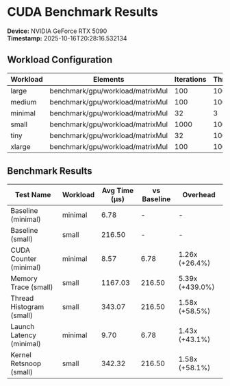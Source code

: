 
# CUDA Benchmark Results

**Device:** NVIDIA GeForce RTX 5090  
**Timestamp:** 2025-10-16T20:28:16.532134  

## Workload Configuration

| Workload | Elements | Iterations | Threads | Blocks |
|----------|----------|------------|---------|--------|
| large | benchmark/gpu/workload/matrixMul | 100 | 100 | 512 |
| medium | benchmark/gpu/workload/matrixMul | 100 | 100 | 256 |
| minimal | benchmark/gpu/workload/matrixMul | 32 | 3 | 32 |
| small | benchmark/gpu/workload/matrixMul | 1000 | 100 | 256 |
| tiny | benchmark/gpu/workload/matrixMul | 32 | 100 | 32 |
| xlarge | benchmark/gpu/workload/matrixMul | 100 | 100 | 512 |

## Benchmark Results

| Test Name | Workload | Avg Time (μs) | vs Baseline | Overhead |
|-----------|----------|---------------|-------------|----------|
| Baseline (minimal) | minimal | 6.78 | - | - |
| Baseline (small) | small | 216.50 | - | - |
| CUDA Counter (minimal) | minimal | 8.57 | 6.78 | 1.26x (+26.4%) |
| Memory Trace (small) | small | 1167.03 | 216.50 | 5.39x (+439.0%) |
| Thread Histogram (small) | small | 343.07 | 216.50 | 1.58x (+58.5%) |
| Launch Latency (minimal) | minimal | 9.70 | 6.78 | 1.43x (+43.1%) |
| Kernel Retsnoop (small) | small | 342.32 | 216.50 | 1.58x (+58.1%) |

